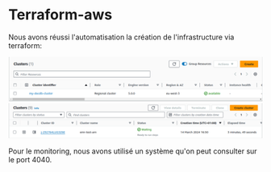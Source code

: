 # Terraform-aws
Nous avons réussi l'automatisation la création de l'infrastructure via terraform:

![Automatisation](/Image/image.png)
![Automatisation](/Image/image2.png)

Pour le monitoring, nous avons utilisé un système qu'on peut consulter sur le port 4040.

